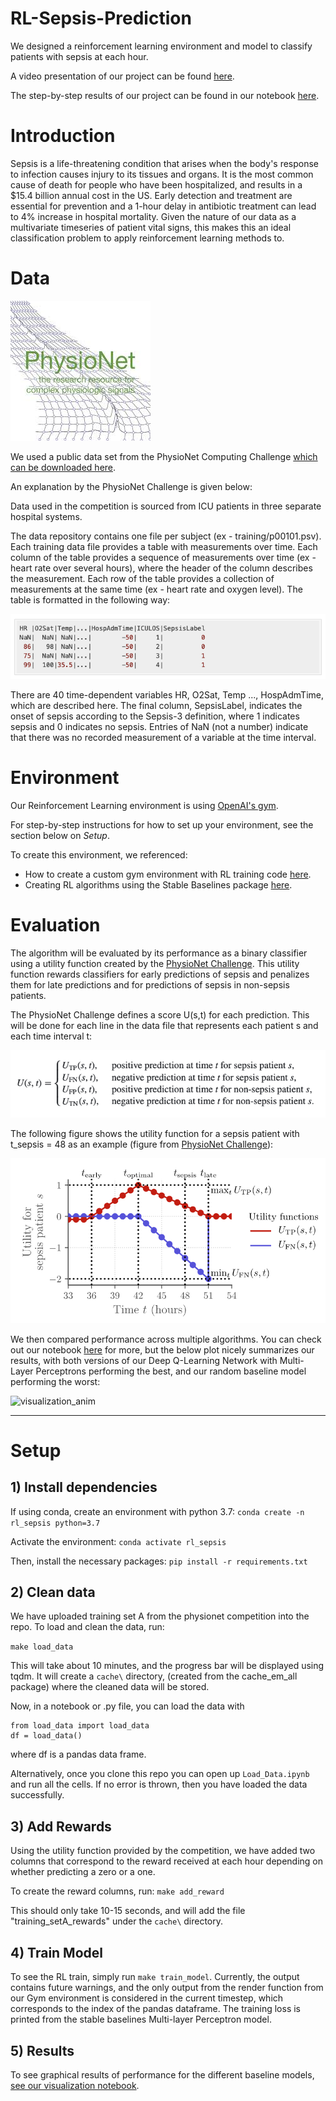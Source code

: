 # RL-Sepsis-Prediction

We designed a reinforcement learning environment and model to classify patients with sepsis at each hour.

A video presentation of our project can be found [here]().

The step-by-step results of our project can be found in our notebook [here](https://github.com/zs-barnes/RL-Sepsis-Prediction/blob/master/Viz.ipynb).

# Introduction

Sepsis is a life-threatening condition that arises when the body's response to infection causes injury to its tissues and organs. It is the most common cause of death for people who have been hospitalized, and results in a $15.4 billion annual cost in the US.  Early detection and treatment are essential for prevention and a 1-hour delay in antibiotic treatment can lead to 4% increase in hospital mortality.  Given the nature of our data as a multivariate timeseries of patient vital signs, this makes this an ideal classification problem to apply reinforcement learning methods to.

# Data

![physionet_logo](/images/physionet_logo.jpeg)

We used a public data set from the PhysioNet Computing Challenge [which can be downloaded here](https://physionet.org/content/challenge-2019/1.0.0/).

An explanation by the PhysioNet Challenge is given below:

Data used in the competition is sourced from ICU patients in three separate hospital systems.  

The data repository contains one file per subject (ex - training/p00101.psv).  Each training data file provides a table with measurements over time. Each column of the table provides a sequence of measurements over time (ex - heart rate over several hours), where the header of the column describes the measurement. Each row of the table provides a collection of measurements at the same time (ex - heart rate and oxygen level). The table is formatted in the following way:

![physionet_data_table](/images/physionet_data_table.png)

There are 40 time-dependent variables HR, O2Sat, Temp ..., HospAdmTime, which are described here. The final column, SepsisLabel, indicates the onset of sepsis according to the Sepsis-3 definition, where 1 indicates sepsis and 0 indicates no sepsis. Entries of NaN (not a number) indicate that there was no recorded measurement of a variable at the time interval.

# Environment

Our Reinforcement Learning environment is using [OpenAI's gym](https://github.com/openai/gym).

For step-by-step instructions for how to set up your environment, see the section below on *Setup*.

To create this environment, we referenced:
* How to create a custom gym environment with RL training code [here](https://towardsdatascience.com/creating-a-custom-openai-gym-environment-for-stock-trading-be532be3910e).
* Creating RL algorithms using the Stable Baselines package [here](https://github.com/hill-a/stable-baselines).

# Evaluation

The algorithm will be evaluated by its performance as a binary classifier using a utility function created by the [PhysioNet Challenge](https://physionet.org/content/challenge-2019/1.0.0/). This utility function rewards classifiers for early predictions of sepsis and penalizes them for late predictions and for predictions of sepsis in non-sepsis patients.

The PhysioNet Challenge defines a score U(s,t) for each prediction.  This will be done for each line in the data file that represents each patient s and each time interval t:

![physionet_utility](/images/physionet_utility.png)

The following figure shows the utility function for a sepsis patient with t_sepsis = 48 as an example (figure from [PhysioNet Challenge](https://physionet.org/content/challenge-2019/1.0.0/)):

![physionet_utility_plot](/images/physionet_utility_plot.png)

We then compared performance across multiple algorithms.  You can check out our notebook [here](https://github.com/zs-barnes/RL-Sepsis-Prediction/blob/master/Viz.ipynb) for more, but the below plot nicely summarizes our results, with both versions of our Deep Q-Learning Network with Multi-Layer Perceptrons performing the best, and our random baseline model performing the worst:

![visualization_anim](/images/visualization_anim.svg)

-----

# Setup

## 1) Install dependencies
If using conda, create an environment with python 3.7:
`conda create -n rl_sepsis python=3.7`

Activate the environment:
`conda activate rl_sepsis`

Then, install the necessary packages:
`pip install -r requirements.txt`

## 2) Clean data
We have uploaded training set A from the physionet competition into the repo.
To load and clean the data, run:

`make load_data`

This will take about 10 minutes, and the progress bar will be displayed using tqdm. It will create 
a `cache\` directory, (created from the cache_em_all package) where the cleaned data will be stored.

Now, in a notebook or .py file, you can load the data with  

```
from load_data import load_data
df = load_data()
```

where df is a pandas data frame. 

Alternatively, once you clone this repo you can open up `Load_Data.ipynb` and run all the cells.  If no error is thrown, then you have loaded the data successfully.


## 3) Add Rewards
Using the utility function provided by the competition, 
we have added two columns that correspond to the reward
received at each hour depending on whether predicting a zero or a one.

To create the reward columns, run:
`make add_reward`

This should only take 10-15 seconds, and will add the file "training_setA_rewards" under the `cache\`
directory.

## 4) Train Model
To see the RL train, simply run
`make train_model`.
Currently, the output contains future warnings, and the only output from the render function from our Gym environment is considered in the current timestep, which corresponds to the index of the pandas dataframe. The training loss is printed from the stable baselines Multi-layer Perceptron model.

## 5) Results
To see graphical results of performance for the different baseline models, [see our visualization notebook](https://github.com/zs-barnes/RL-Sepsis-Prediction/blob/master/Viz.ipynb).  
